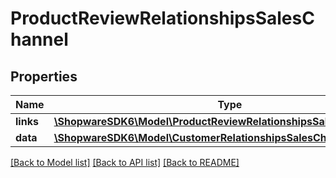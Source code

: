 # ProductReviewRelationshipsSalesChannel

## Properties
Name | Type | Description | Notes
------------ | ------------- | ------------- | -------------
**links** | [**\ShopwareSDK6\Model\ProductReviewRelationshipsSalesChannelLinks**](ProductReviewRelationshipsSalesChannelLinks.md) |  | [optional] 
**data** | [**\ShopwareSDK6\Model\CustomerRelationshipsSalesChannelData**](CustomerRelationshipsSalesChannelData.md) |  | [optional] 

[[Back to Model list]](../../README.md#documentation-for-models) [[Back to API list]](../../README.md#documentation-for-api-endpoints) [[Back to README]](../../README.md)


